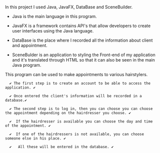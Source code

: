In this project I used Java, JavaFX, DataBase and SceneBuilder.
  - Java is the main language in this program.
  
  - JavaFX is a framework contains API's that allow developers to create user interfaces using the Java language.
    
  - DataBase is the place where I recorded all the information about client and appointment.
  
  - SceneBulder is an application to styling the Front-end of my application and it's translated through HTML so that it can also be seen in the main Java program.

This program can be used to make appointments to various hairstylers.

      ✔️ The first step is to create an account to be able to access the application. ✔️

      ✔️ Once entered the client's information will be recorded in a database.✔️

      ✔️ The second step is to log in, then you can choose you can choose the appointment depending on the hairdresser you choose. ✔️

      ✔️  If the hairdresser is available you can choose the day and time of the appointment. ✔️

      ✔️  If one of the hairdressers is not available, you can choose someone else in his place. ✔️

      ✔️   All these will be entered in the database. ✔️
